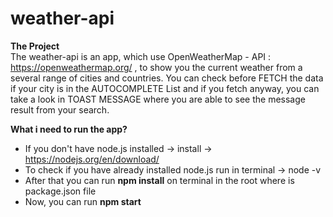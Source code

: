# weather-api

<strong>The Project</strong>
<br>
The weather-api is an app, which use OpenWeatherMap - API : https://openweathermap.org/ , to show you the current weather from a several range of cities and countries. You can check before FETCH the data if your city is in the AUTOCOMPLETE List and if you fetch anyway, you can take a look in TOAST MESSAGE where you are able to see the message result from your search.

<strong>What i need to run the app?</strong>
<br>
- If you don't have node.js installed -> install -> https://nodejs.org/en/download/
- To check if you have already installed node.js run in terminal -> node -v
- After that you can run <strong>npm install</strong> on terminal in the root where is package.json file
- Now, you can run <strong>npm start</strong>
